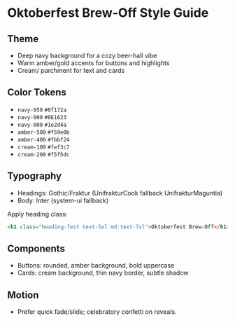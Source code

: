 # Oktoberfest Brew-Off Style Guide

## Theme

- Deep navy background for a cozy beer-hall vibe
- Warm amber/gold accents for buttons and highlights
- Cream/ parchment for text and cards

## Color Tokens

- `navy-950` `#0f172a`
- `navy-900` `#0E1623`
- `navy-800` `#1e2d4a`
- `amber-500` `#f59e0b`
- `amber-400` `#fbbf24`
- `cream-100` `#fef3c7`
- `cream-200` `#f5f5dc`

## Typography

- Headings: Gothic/Fraktur (UnifrakturCook fallback UnifrakturMaguntia)
- Body: Inter (system-ui fallback)

Apply heading class:

```html
<h1 class="heading-fest text-5xl md:text-7xl">Oktoberfest Brew-Off</h1>
```

## Components

- Buttons: rounded, amber background, bold uppercase
- Cards: cream background, thin navy border, subtle shadow

## Motion

- Prefer quick fade/slide; celebratory confetti on reveals.
